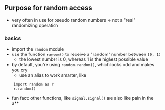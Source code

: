 ##  Purpose for random access
-   very often in use for pseudo random numbers => not a "real" randomizing operation

###	basics
-   import the `random` module
-   use the function `random()` to receive a "random" number between `[0, 1)`
    -   the lowest number is 0, whereas 1 is the highest possible value
-   by default, you're using `random.random()`, which looks odd and makes you cry
    -   use an alias to work smarter, like

```
    import random as r
    r.random()
```

-   fun fact: other functions, like `signal.signal()` are also like pain in the a**